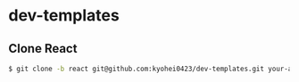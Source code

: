 # dev-templates

## Clone React

```bash
$ git clone -b react git@github.com:kyohei0423/dev-templates.git your-app-name
```
